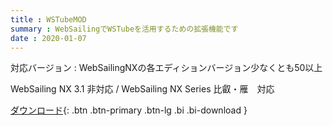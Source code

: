 ```yaml
---
title : WSTubeMOD
summary : WebSailingでWSTubeを活用するための拡張機能です
date : 2020-01-07
---
```

対応バージョン : WebSailingNXの各エディションバージョン少なくとも50以上

WebSailing NX 3.1 非対応 / WebSailing NX Series 比叡・雁　対応

[ ダウンロード](https://download.wsoft.ws/WS00053){: .btn .btn-primary .btn-lg .bi .bi-download }